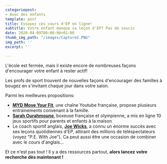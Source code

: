 ```yaml
---
categoriepost:
- Avec des enfants
template: post
title: Essayez ces cours d'EP en ligne!
subtitle: Votre enfant manque sa leçon d'EP? Pas de soucis
date: 2020-04-09T00:00:00+01:00
thumb_img_path: "/images/Capture2.PNG"
img_path: ''
excerpt: ''

---
```

L'école est fermée, mais il existe encore de nombreuses façons d'encourager votre enfant à rester actif! 

Les profs de sport trouvent de nouvelles façons d'encourager des familles à bougez en s'invitant chaque jour dans votre salon. 

Parmi les meilleures propositions: 

* [**MYD Move Your Fit**](https://www.youtube.com/user/jalexica/videos), une chaîne Youtube française, propose plusieurs entrainements convenant à la famille.
* [**Sarah Ourahmoune**](https://www.youtube.com/watch?v=e4RNJ_0TQOI&t=1s), boxeuse française et olympienne, a mis en ligne 10 jeux sportifs pour parents et enfants à la maison 
* Le coach sportif anglais, [**Joe Wicks**,](https://www.youtube.com/user/thebodycoach1/videos) a connu un énorme succès avec ses leçons quotidiennes d'EP, attirant des millions de téléspectateurs (voyez "P.E. With Joe"). Ca peut aussi être une occasion de combiner avec le cours d'anglais... 

Et ce n'est pas tout ! Il y a des ressources partout, **alors lancez votre recherche dès maintenant !**